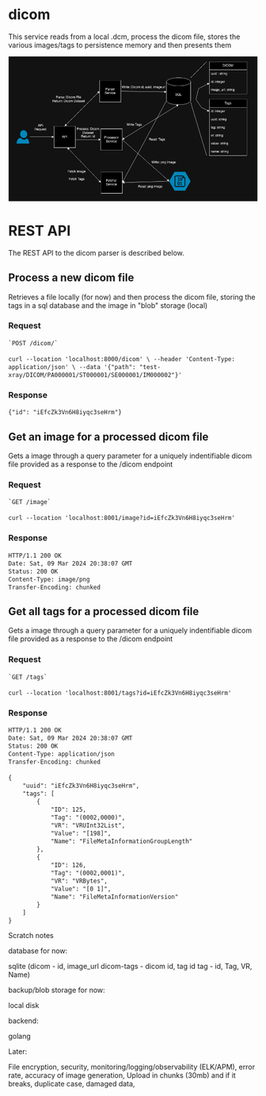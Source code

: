 # dicom

This service reads from a local .dcm, process the dicom file, stores the various images/tags to persistence memory and then presents them

![alt text](https://github.com/j27cai/dicom/blob/main/architecture.png?raw=true)

# REST API

The REST API to the dicom parser is described below.

## Process a new dicom file

Retrieves a file locally (for now) and then process the dicom file, storing the tags in a sql database and the image in "blob" storage (local) 

### Request

	`POST /dicom/`

    curl --location 'localhost:8000/dicom' \ --header 'Content-Type: application/json' \ --data '{"path": "test-xray/DICOM/PA000001/ST000001/SE000001/IM000002"}'

### Response

    {"id": "iEfcZk3Vn6H8iyqc3seHrm"}

## Get an image for a processed dicom file

Gets a image through a query parameter for a uniquely indentifiable dicom file provided as a response to the /dicom endpoint

### Request

	`GET /image`

    curl --location 'localhost:8001/image?id=iEfcZk3Vn6H8iyqc3seHrm'

### Response

    HTTP/1.1 200 OK
    Date: Sat, 09 Mar 2024 20:38:07 GMT
    Status: 200 OK
    Content-Type: image/png
    Transfer-Encoding: chunked

## Get all tags for a processed dicom file

Gets a image through a query parameter for a uniquely indentifiable dicom file provided as a response to the /dicom endpoint

### Request

	`GET /tags`

    curl --location 'localhost:8001/tags?id=iEfcZk3Vn6H8iyqc3seHrm'

### Response

    HTTP/1.1 200 OK
    Date: Sat, 09 Mar 2024 20:38:07 GMT
    Status: 200 OK
    Content-Type: application/json
    Transfer-Encoding: chunked

    {
	    "uuid": "iEfcZk3Vn6H8iyqc3seHrm",
	    "tags": [
	        {
	            "ID": 125,
	            "Tag": "(0002,0000)",
	            "VR": "VRUInt32List",
	            "Value": "[198]",
	            "Name": "FileMetaInformationGroupLength"
	        },
	        {
	            "ID": 126,
	            "Tag": "(0002,0001)",
	            "VR": "VRBytes",
	            "Value": "[0 1]",
	            "Name": "FileMetaInformationVersion"
	        }
	    ]
	}




Scratch notes

database for now:

sqlite (dicom - id, image_url
	    dicom-tags - dicom id, tag id
	    tag - id, Tag, VR, Name)

backup/blob storage for now:

local disk

backend:

golang

Later:

File encryption, security, monitoring/logging/observability (ELK/APM), error rate, accuracy of image generation, Upload in chunks (30mb) and if it breaks, duplicate case, damaged data, 
